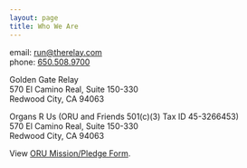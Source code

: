 ```yaml
---
layout: page
title: Who We Are
---
```


email: [run@therelay.com](mailto:run@therelay.com)  
phone: [650.508.9700](tel:16505089700)

Golden Gate Relay  
570 El Camino Real, Suite 150-330  
Redwood City, CA 94063

Organs R Us (ORU and Friends 501(c)(3) Tax ID 45-3266453)  
570 El Camino Real, Suite 150-330  
Redwood City, CA 94063 

View [ORU Mission/Pledge Form](http://therelay.com/re_ORUPledge.pdf).
